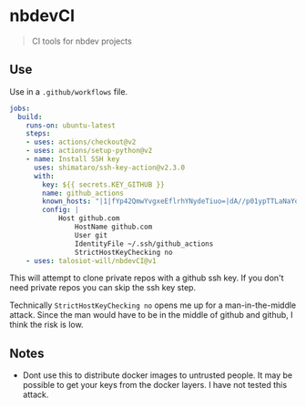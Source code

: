 # nbdevCI
> CI tools for nbdev projects

## Use
Use in a `.github/workflows` file.

```yaml
jobs:
  build:
    runs-on: ubuntu-latest
    steps:
    - uses: actions/checkout@v2
    - uses: actions/setup-python@v2
    - name: Install SSH key
      uses: shimataro/ssh-key-action@v2.3.0
      with:
        key: ${{ secrets.KEY_GITHUB }}
        name: github_actions
        known_hosts: "|1|fYp42QmwYvgxeEflrhYNydeTiuo=|dA//p01ypTTLaNaYodiONRjAhmg= ssh-rsa AAAAB3NzaC1yc2EAAAABIwAAAQEAq2A7hRGmdnm9tUDbO9IDSwBK6TbQa+PXYPCPy6rbTrTtw7PHkccKrpp0yVhp5HdEIcKr6pLlVDBfOLX9QUsyCOV0wzfjIJNlGEYsdlLJizHhbn2mUjvSAHQqZETYP81eFzLQNnPHt4EVVUh7VfDESU84KezmD5QlWpXLmvU31/yMf+Se8xhHTvKSCZIFImWwoG6mbUoWf9nzpIoaSjB+weqqUUmpaaasXVal72J+UX2B+2RPW3RcT0eOzQgqlJL3RKrTJvdsjE3JEAvGq3lGHSZXy28G3skua2SmVi/w4yCE6gbODqnTWlg7+wC604ydGXA8VJiS5ap43JXiUFFAaQ=="
        config: |
            Host github.com
                HostName github.com
                User git
                IdentityFile ~/.ssh/github_actions
                StrictHostKeyChecking no
    - uses: talosiot-will/nbdevCI@v1
```

This will attempt to clone private repos with a github ssh key.  If you don't need private repos you can skip the ssh key step.

Technically `StrictHostKeyChecking no` opens me up for a man-in-the-middle attack.  Since the man would have to be in the middle of github and github, I think the risk is low.

## Notes
- Dont use this to distribute docker images to untrusted people.  It may be possible to get your keys from the docker layers.  I have not tested this attack.
